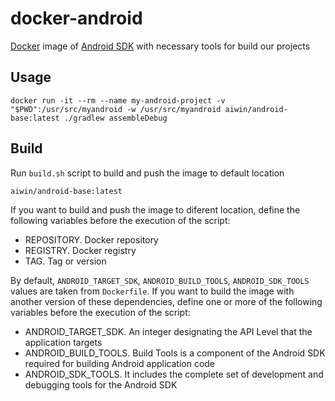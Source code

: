 docker-android
================

[Docker](https://www.docker.com/) image of [Android SDK](https://developer.android.com) with necessary tools for build our projects

Usage
--------------

    docker run -it --rm --name my-android-project -v "$PWD":/usr/src/myandroid -w /usr/src/myandroid aiwin/android-base:latest ./gradlew assembleDebug


Build
--------------

Run `build.sh` script to build and push the image to default location

    aiwin/android-base:latest

If you want to build and push the image to diferent location, define the following
variables before the execution of the script:

- REPOSITORY. Docker repository
- REGISTRY. Docker registry
- TAG. Tag or version

By default, `ANDROID_TARGET_SDK`, `ANDROID_BUILD_TOOLS`, `ANDROID_SDK_TOOLS` values are
taken from `Dockerfile`. If you want to build the image with another version of
these dependencies, define one or more of the following variables before the
execution of the script:

- ANDROID_TARGET_SDK. An integer designating the API Level that the application targets
- ANDROID_BUILD_TOOLS. Build Tools is a component of the Android SDK required for building Android application code
- ANDROID_SDK_TOOLS. It includes the complete set of development and debugging tools for the Android SDK
